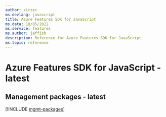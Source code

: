 ```yaml
---
author: xirzec
ms.devlang: javascript
title: Azure Features SDK for JavaScript
ms.data: 10/05/2022
ms.service: features
ms.author: jeffish
description: Reference for Azure Features SDK for JavaScript
ms.topic: reference
---
```

# Azure Features SDK for JavaScript - latest

## Management packages - latest
[!INCLUDE [mgmt-packages](features-mgmt-index.md)]